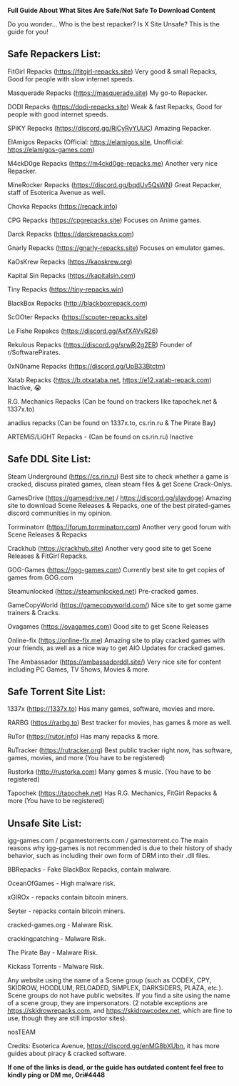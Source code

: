**Full Guide About What Sites Are Safe/Not Safe To Download Content**



Do you wonder... Who is the best repacker? Is X Site Unsafe? This is the guide for you!



## **Safe Repackers List:**

FitGirl Repacks (<https://fitgirl-repacks.site>) Very good & small Repacks, Good for people with slow internet speeds.

Masquerade Repacks (https://masquerade.site) My go-to Repacker.

DODI Repacks (https://dodi-repacks.site) Weak & fast Repacks, Good for people with good internet speeds.

SPiKY Repacks (<https://discord.gg/RjCyRyYUUC>) Amazing Repacker.

ElAmigos Repacks (Official: https://elamigos.site, Unofficial: https://elamigos-games.com)

M4ckD0ge Repacks (https://m4ckd0ge-repacks.me) Another very nice Repacker.

MineRocker Repacks (<https://discord.gg/bqdUv5QsWN>) Great Repacker, staff of Esoterica Avenue as well.

Chovka Repacks (https://repack.info)

CPG Repacks (https://cpgrepacks.site) Focuses on Anime games.

Darck Repacks (https://darckrepacks.com)

Gnarly Repacks (https://gnarly-repacks.site) Focuses on emulator games.

KaOsKrew Repacks (https://kaoskrew.org)

Kapital Sin Repacks (https://kapitalsin.com)

Tiny Repacks (https://tiny-repacks.win)

BlackBox Repacks (http://blackboxrepack.com)

ScOOter Repacks (https://scooter-repacks.site)

Le Fishe Repakcs (<https://discord.gg/AxfXAVvR26>)

Rekulous Repacks (<https://discord.gg/srwRj2g2ER>) Founder of r/SoftwarePirates.

0xN0name Repacks (<https://discord.gg/UpB33Btctm>)

Xatab Repacks (https://b.otxataba.net, https://e12.xatab-repack.com) Inactive, :sob:

R.G. Mechanics Repacks (Can be found on trackers like tapochek.net & 1337x.to)

anadius repacks (Can be found on 1337x.to, cs.rin.ru & The Pirate Bay)

ARTEMiS/LiGHT Repacks - (Can be found on cs.rin.ru) Inactive



## **Safe DDL Site List:**

Steam Underground (https://cs.rin.ru) Best site to check whether a game is cracked, discuss pirated games, clean steam files & get Scene Crack-Onlys.

GamesDrive (https://gamesdrive.net / <https://discord.gg/slavdoge>) Amazing site to download Scene Releases & Repacks, one of the best pirated-games discord communities in my opinion.

Torrminatorr (https://forum.torrminatorr.com) Another very good forum with Scene Releases & Repacks

Crackhub (https://crackhub.site) Another very good site to get Scene Releases & FitGirl Repacks.

GOG-Games (https://gog-games.com) Currently best site to get copies of games from GOG.com

Steamunlocked (https://steamunlocked.net) Pre-cracked games.

GameCopyWorld (https://gamecopyworld.com/) Nice site to get some game trainers & Cracks.

Ovagames (https://ovagames.com) Good site to get Scene Releases

Online-fix (https://online-fix.me) Amazing site to play cracked games with your friends, as well as a nice way to get AIO Updates for cracked games.

The Ambassador (https://ambassadorddl.site/) Very nice site for content including PC Games, TV Shows, Movies & more.



## **Safe Torrent Site List:**

1337x (https://1337x.to) Has many games, software, movies and more.

RARBG (https://rarbg.to) Best tracker for movies, has games & more as well.

RuTor (https://rutor.info) Has many repacks & more.

RuTracker (https://rutracker.org) Best public tracker right now, has software, games, movies, and more (You have to be registered)

Rustorka (http://rustorka.com) Many games & music. (You have to be registered)

Tapochek (https://tapochek.net) Has R.G. Mechanics, FitGirl Repacks & more (You have to be registered)



## **Unsafe Site List:**

igg-games.com / pcgamestorrents.com / gamestorrent.co The main reasons why igg-games is not recommended is due to their history of shady behavior, such as including their own form of DRM into their .dll files.

BBRepacks - Fake BlackBox Repacks, contain malware.

OceanOfGames - High malware risk.

xGIROx - repacks contain bitcoin miners.

Seyter - repacks contain bitcoin miners.

cracked-games.org - Malware Risk.

crackingpatching - Malware Risk.

The Pirate Bay - Malware Risk.

Kickass Torrents - Malware Risk.

Any website using the name of a Scene group (such as CODEX, CPY, SKIDROW, HOODLUM, RELOADED, SiMPLEX, DARKSiDERS, PLAZA, etc.). Scene groups do not have public websites. If you find a site using the name of a scene group, they are impersonators. (2 notable exceptions are https://skidrowrepacks.com, and https://skidrowcodex.net, which are fine to use, though they are still impostor sites).

nosTEAM



Credits: Esoterica Avenue, https://discord.gg/enMG8bXUbn, it has more guides about piracy & cracked software.

**If one of the links is dead, or the guide has outdated content feel free to kindly ping or DM me, Ori#4448**
